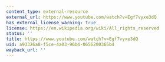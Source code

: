 ```yaml
---
content_type: external-resource
external_url: https://www.youtube.com/watch?v=Egf7vyxe3dQ
has_external_license_warning: true
license: https://en.wikipedia.org/wiki/All_rights_reserved
status: ''
title: https://www.youtube.com/watch?v=Egf7vyxe3dQ
uid: a93326a8-f5ce-4a03-96b4-0656200365b4
wayback_url: ''
---
```

